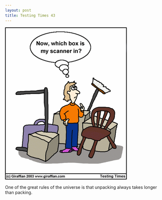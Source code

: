 ```yaml
---
layout: post
title: Testing Times 43
---
```

<img src="/images/tt0043.png">

One of the great rules of the universe is that unpacking always takes longer than packing. 